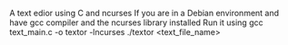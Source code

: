 A text edior using C and ncurses 
If you are in a Debian environment and have gcc compiler and the ncurses library installed 
Run it using 
gcc text_main.c -o textor -lncurses 
./textor <text_file_name> 

